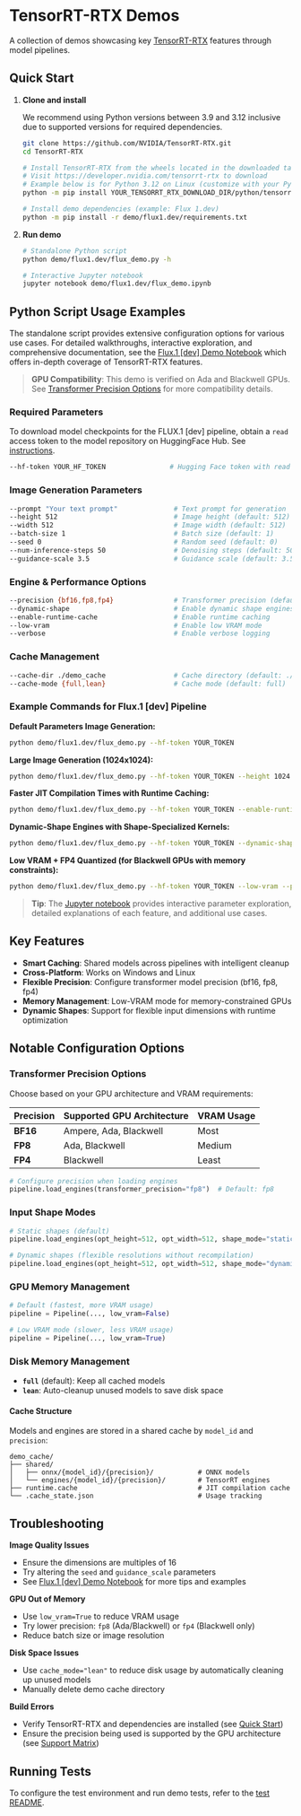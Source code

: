 # TensorRT-RTX Demos

A collection of demos showcasing key [TensorRT-RTX](https://developer.nvidia.com/tensorrt-rtx) features through model pipelines.

## Quick Start

1. **Clone and install**

   We recommend using Python versions between 3.9 and 3.12 inclusive due to supported versions for required dependencies.

   ```bash
   git clone https://github.com/NVIDIA/TensorRT-RTX.git
   cd TensorRT-RTX

   # Install TensorRT-RTX from the wheels located in the downloaded tarfile
   # Visit https://developer.nvidia.com/tensorrt-rtx to download
   # Example below is for Python 3.12 on Linux (customize with your Python version + OS)
   python -m pip install YOUR_TENSORRT_RTX_DOWNLOAD_DIR/python/tensorrt_rtx-1.0.0.20-cp312-none-linux_x86_64.whl

   # Install demo dependencies (example: Flux 1.dev)
   python -m pip install -r demo/flux1.dev/requirements.txt
   ```

2. **Run demo**

   ```bash
   # Standalone Python script
   python demo/flux1.dev/flux_demo.py -h

   # Interactive Jupyter notebook
   jupyter notebook demo/flux1.dev/flux_demo.ipynb
   ```

## Python Script Usage Examples

The standalone script provides extensive configuration options for various use cases. For detailed walkthroughs, interactive exploration, and comprehensive documentation, see the [Flux.1 \[dev\] Demo Notebook](./flux1.dev/flux_demo.ipynb) which offers in-depth coverage of TensorRT-RTX features.

> **GPU Compatibility**: This demo is verified on Ada and Blackwell GPUs. See [Transformer Precision Options](#transformer-precision-options) for more compatibility details.

### Required Parameters

To download model checkpoints for the FLUX.1 \[dev\] pipeline, obtain a `read` access token to the model repository on HuggingFace Hub. See [instructions](https://huggingface.co/docs/hub/security-tokens).

```bash
--hf-token YOUR_HF_TOKEN                # Hugging Face token with read access to the Flux.1 [dev] model
```

### Image Generation Parameters

```bash
--prompt "Your text prompt"              # Text prompt for generation
--height 512                             # Image height (default: 512)
--width 512                              # Image width (default: 512)
--batch-size 1                           # Batch size (default: 1)
--seed 0                                 # Random seed (default: 0)
--num-inference-steps 50                 # Denoising steps (default: 50)
--guidance-scale 3.5                     # Guidance scale (default: 3.5)
```

### Engine & Performance Options

```bash
--precision {bf16,fp8,fp4}               # Transformer precision (default: fp8)
--dynamic-shape                          # Enable dynamic shape engines
--enable-runtime-cache                   # Enable runtime caching
--low-vram                               # Enable low VRAM mode
--verbose                                # Enable verbose logging
```

### Cache Management

```bash
--cache-dir ./demo_cache                 # Cache directory (default: ./demo_cache)
--cache-mode {full,lean}                 # Cache mode (default: full)
```

### Example Commands for Flux.1 \[dev\] Pipeline

**Default Parameters Image Generation:**

```bash
python demo/flux1.dev/flux_demo.py --hf-token YOUR_TOKEN
```

**Large Image Generation (1024x1024):**

```bash
python demo/flux1.dev/flux_demo.py --hf-token YOUR_TOKEN --height 1024 --width 1024 --prompt "A detailed cityscape at golden hour"
```

**Faster JIT Compilation Times with Runtime Caching:**

```bash
python demo/flux1.dev/flux_demo.py --hf-token YOUR_TOKEN --enable-runtime-cache --prompt "A cat meanders down a dimly lit alleyway in a large city."
```

**Dynamic-Shape Engines with Shape-Specialized Kernels:**

```bash
python demo/flux1.dev/flux_demo.py --hf-token YOUR_TOKEN --dynamic-shape --prompt "A dramatic cityscape from a dazzling angle"
```

**Low VRAM + FP4 Quantized (for Blackwell GPUs with memory constraints):**

```bash
python demo/flux1.dev/flux_demo.py --hf-token YOUR_TOKEN --low-vram --precision fp4 --prompt "A serene forest scene"
```

> **Tip**: The [Jupyter notebook](./flux1.dev/flux_demo.ipynb) provides interactive parameter exploration, detailed explanations of each feature, and additional use cases.

## Key Features

- **Smart Caching**: Shared models across pipelines with intelligent cleanup
- **Cross-Platform**: Works on Windows and Linux
- **Flexible Precision**: Configure transformer model precision (bf16, fp8, fp4)
- **Memory Management**: Low-VRAM mode for memory-constrained GPUs
- **Dynamic Shapes**: Support for flexible input dimensions with runtime optimization

## Notable Configuration Options

### Transformer Precision Options

Choose based on your GPU architecture and VRAM requirements:

| Precision | Supported GPU Architecture | VRAM Usage |
| --------- | -------------------------- | ---------- |
| **BF16**  | Ampere, Ada, Blackwell     | Most       |
| **FP8**   | Ada, Blackwell             | Medium     |
| **FP4**   | Blackwell                  | Least      |

```python
# Configure precision when loading engines
pipeline.load_engines(transformer_precision="fp8")  # Default: fp8
```

### Input Shape Modes

```python
# Static shapes (default)
pipeline.load_engines(opt_height=512, opt_width=512, shape_mode="static")

# Dynamic shapes (flexible resolutions without recompilation)
pipeline.load_engines(opt_height=512, opt_width=512, shape_mode="dynamic")
```

### GPU Memory Management

```python
# Default (fastest, more VRAM usage)
pipeline = Pipeline(..., low_vram=False)

# Low VRAM mode (slower, less VRAM usage)
pipeline = Pipeline(..., low_vram=True)
```

### Disk Memory Management

- **`full`** (default): Keep all cached models
- **`lean`**: Auto-cleanup unused models to save disk space

#### Cache Structure

Models and engines are stored in a shared cache by `model_id` and `precision`:

```
demo_cache/
├── shared/
│   ├── onnx/{model_id}/{precision}/           # ONNX models
│   └── engines/{model_id}/{precision}/        # TensorRT engines
├── runtime.cache                              # JIT compilation cache
└── .cache_state.json                          # Usage tracking
```

## Troubleshooting

**Image Quality Issues**

- Ensure the dimensions are multiples of 16
- Try altering the `seed` and `guidance_scale` parameters
- See [Flux.1 \[dev\] Demo Notebook](./flux1.dev/flux_demo.ipynb) for more tips and examples

**GPU Out of Memory**

- Use `low_vram=True` to reduce VRAM usage
- Try lower precision: `fp8` (Ada/Blackwell) or `fp4` (Blackwell only)
- Reduce batch size or image resolution

**Disk Space Issues**

- Use `cache_mode="lean"` to reduce disk usage by automatically cleaning up unused models
- Manually delete demo cache directory

**Build Errors**

- Verify TensorRT-RTX and dependencies are installed (see [Quick Start](#quick-start))
- Ensure the precision being used is supported by the GPU architecture (see [Support Matrix](https://docs.nvidia.com/deeplearning/tensorrt-rtx/latest/getting-started/support-matrix.html))

## Running Tests

To configure the test environment and run demo tests, refer to the [test README](./tests/README.md).

